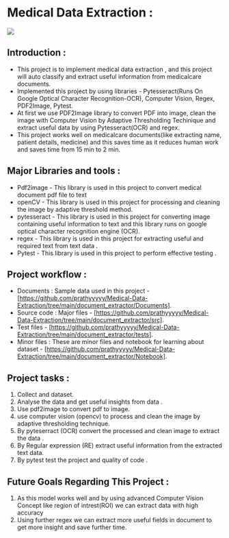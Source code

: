 # Medical Data Extraction : 
![](https://media1.giphy.com/media/zUxhmejE6KnrdgV6RN/giphy.gif?cid=ecf05e47cvfd41w4cvjw0zow19mqa8h8inqpx63cyjxc5wlc&rid=giphy.gif&ct=g)

## Introduction :
- This project is to implement medical data extraction , and this project will auto classify and extract useful information from medicalcare documents.
- Implemented this project by using libraries - Pytesseract(Runs On Google Optical Character Recognition-OCR), Computer Vision, Regex, PDF2Image, Pytest.
- At first we use PDF2Image library to convert PDF into image, clean the image with Computer Vision by Adaptive Thresholding Techinique and extract useful data by using Pytesseract(OCR) and regex.
- This project works well on medicalcare documents(like extracting name, patient details, medicine) and this saves time as it reduces human work and saves time from 15 min to 2 min.

## Major Libraries and tools : 
* Pdf2image - This library is used in this project to convert medical document pdf file to text 
* openCV - This library is used in this project for processing and cleaning the image by adaptive threshold method.
* pytesseract - This library is used in this project for converting image containing useful information to text and this library runs on google optical character recognition engine (OCR). 
* regex - This library is used in this project for extracting useful and required text from text data .
* Pytest - This library is used in this project to perform effective testing . 

## Project workflow : 
- Documents : Sample data used in this project - [https://github.com/prathyyyyy/Medical-Data-Extraction/tree/main/document_extractor/Documents].
- Source code : Major files - [https://github.com/prathyyyyy/Medical-Data-Extraction/tree/main/document_extractor/src].
- Test files - [https://github.com/prathyyyyy/Medical-Data-Extraction/tree/main/document_extractor/tests].
- Minor files : These are minor files and notebook for learning about dataset - [https://github.com/prathyyyyy/Medical-Data-Extraction/tree/main/document_extractor/Notebook].

## Project tasks : 
1. Collect and dataset.
2. Analyse the data and get useful insights from data .
3. Use pdf2image to convert pdf to image.
4. use computer vision (opencv) to process and clean the image by adaptive thresholding technique.
5. By pyteserract (OCR) convert the processed and clean image to extract the data . 
6. By Regular expression (RE) extract useful information from the extracted text data.
7. By pytest test the project and quality of code .

## Future Goals Regarding This Project : 
1. As this model works well and by using advanced Computer Vision Concept like region of intrest(ROI) we can extract data with high accuracy 
2. Using further regex we can extract more useful fields in document to get more insight and save further time.
